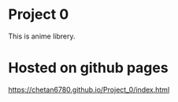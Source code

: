 # Project 0
This is anime librery.

# Hosted on github pages
https://chetan6780.github.io/Project_0/index.html
